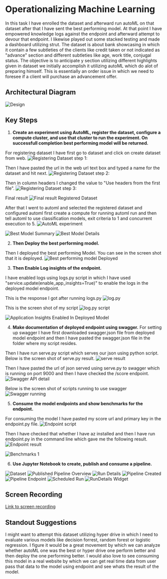 

# Operationalizing Machine Learning

In this task I have enrolled the dataset and afterward run autoML on that dataset after that I have sent the best performing model. At that point I have empowered knowledge logs against the endpoint and afterward attempt to devour that endpoint. I likewise played out some stacked testing and made a dashboard utilizing strut. The dataset is about bank showcasing in which it contain a few subtleties of the clients like credit taken or not indicated as "advance" section and different subtleties like age, work title, conjugal status. The objective is to anticipate y section utilizing different highlights given in dataset we initially accomplish it utilizing autoML which do alot of preparing himself. This is essentially an order issue in which we need to foresee if a client will purchase an advancement offer.

## Architectural Diagram
![Design](https://github.com/Sabyh/nd00333_AZMLND_C2/blob/master/Architecture-diagram.jpg)


## Key Steps
1. **Create an experiment using AutoML, register the dataset, configure a compute cluster, and use that cluster to run the experiment. On successfull completion best performing model will be returned.**

For registering dataset I have first go to dataset and click on create dataset from web.
![Registering Dataset step 1:](https://github.com/Sabyh/nd00333_AZMLND_C2/blob/master/registered-dataset3.PNG)

Then I have pasted the url in the web url text box and typed a name for the dataset and hit next.
![Registering Dataset step 2:](https://github.com/Sabyh/nd00333_AZMLND_C2/blob/master/registered-dataset4.PNG)

Then in column headers I changed the value to "Use headers from the first file".
![Registering Dataset step 3:](https://github.com/Sabyh/nd00333_AZMLND_C2/blob/master/registered-dataset5.PNG)

Final result
![Final result Registered Dataset](https://github.com/Sabyh/nd00333_AZMLND_C2/blob/master/datasets.PNG)

After that I went to automl and selected the registered dataset and configured automl first create a compute for running automl run and then tell automl to use classification models, exit criteria to 1 and concurrent execution to 5.
![AutoML experiment](https://github.com/Sabyh/nd00333_AZMLND_C2/blob/master/experiment-completed.PNG)


![Best Model Summary](https://github.com/Sabyh/nd00333_AZMLND_C2/blob/master/4.PNG)
![Best Model Details](https://github.com/Sabyh/nd00333_AZMLND_C2/blob/master/5.PNG)

2. **Then Deploy the best performing model.**

Then I deployed the best performing Model. You can see in the screen shot that it is deployed.
![Best performing model Deployed](https://github.com/Sabyh/nd00333_AZMLND_C2/blob/master/best-performing-model.PNG)

3. **Then Enable Log insights of the endpoint.**

I have enabled logs using logs.py script in which I have used "service.update(enable_app_insights=True)" to enable the logs in the deployed model endpoint.

This is the response I got after running logs.py
![log.py](https://github.com/Sabyh/nd00333_AZMLND_C2/blob/master/logs-running.PNG)

This is the screen shot of my script
![log.py script](https://github.com/Sabyh/nd00333_AZMLND_C2/blob/master/enable-log.PNG)

![Application Insights Enabled In Deployed Model](https://github.com/Sabyh/nd00333_AZMLND_C2/blob/master/8.PNG)

4. **Make documentation of deployed endpoint using swagger.**
For setting up swagger I have first downloaded swagger.json file from deployed model endpoint and then I have pasted the swagger.json file in the folder where my script resides. 

Then I have run serve.py script which serves our json using python script. Below is the screen shot of serve.py result. 
![serve result](https://github.com/Sabyh/nd00333_AZMLND_C2/blob/master/swagger-json.PNG)

Then I have pasted the url of json served using serve.py to swagger which is running on port 9000 and then I have checked the /score endpoint.
![Swagger API detail](https://github.com/Sabyh/nd00333_AZMLND_C2/blob/master/swagger-info.PNG)

Below is the screen shot of scripts running to use swagger
![Swagger running](https://github.com/Sabyh/nd00333_AZMLND_C2/blob/master/swagger-running.PNG)


5. **Consume the model endpoints and show benchmarks for the endpoint.**

For consuming the model I have pasted my score url and primary key in the endpoint.py file.
![Endpoint script](https://github.com/Sabyh/nd00333_AZMLND_C2/blob/master/endpoint.PNG)

Then I have checked that whether I have az installed and then I have run endpoint.py in the command line which gave me the following result.
![Endpoint result](https://github.com/Sabyh/nd00333_AZMLND_C2/blob/master/endpoint2.PNG)


![Benchmarks 1](https://github.com/Sabyh/nd00333_AZMLND_C2/blob/master/12.PNG)

6. **Use Jupyter Notebook to create, publish and consume a pipeline.**

![Dataset](https://github.com/Sabyh/nd00333_AZMLND_C2/blob/master/2.PNG)
![Published Pipeline Overview](https://github.com/Sabyh/nd00333_AZMLND_C2/blob/master/pipeline-status3.PNG)
![Run Details](https://github.com/Sabyh/nd00333_AZMLND_C2/blob/master/15.PNG)
![Pipeline Created](https://github.com/Sabyh/nd00333_AZMLND_C2/blob/master/20.PNG)
![Pipeline Endpoint](https://github.com/Sabyh/nd00333_AZMLND_C2/blob/master/19.PNG)
![Scheduled Run](https://github.com/Sabyh/nd00333_AZMLND_C2/blob/master/21.PNG)
![RunDetails Widget](https://github.com/Sabyh/nd00333_AZMLND_C2/blob/master/runDetail.PNG)

## Screen Recording
[Link to screen recording](https://drive.google.com/file/d/11XMsGRz7bdQnORH0zpfNJrMTUQ9BNXD8/view)

## Standout Suggestions

I might want to attempt this dataset utilizing hyper drive in which I need to evaluate various models like decision forrest, random forest or logistic regression. I figure it would be a great movement by which we can analyze whether autoML one was the best or hyper drive one perform better and then deploy the one performing better. I would also love to see consuming this model in a real website by which we can get real time data from user pass that data to the model using endpoint and see whats the result of the model.  
